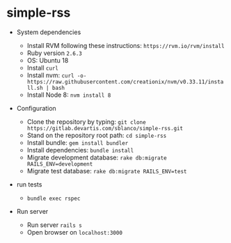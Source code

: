 # simple-rss

* System dependencies 
  * Install RVM following these instructions: `https://rvm.io/rvm/install`
  * Ruby version `2.6.3`
  * OS: Ubuntu 18
  * Install `curl`
  * Install nvm: `curl -o- https://raw.githubusercontent.com/creationix/nvm/v0.33.11/install.sh | bash`
  * Install Node 8: `nvm install 8`  
* Configuration
  * Clone the repository by typing: `git clone https://gitlab.devartis.com/sblanco/simple-rss.git`
  * Stand on the repository root path: `cd simple-rss`
  * Install bundle: `gem install bundler`
  * Install dependencies: `bundle install`
  * Migrate development database: `rake db:migrate RAILS_ENV=development`
  * Migrate test database: `rake db:migrate RAILS_ENV=test` 

* run tests
  * `bundle exec rspec`
* Run server
  * Run server `rails s`
  * Open browser on  `localhost:3000`
 